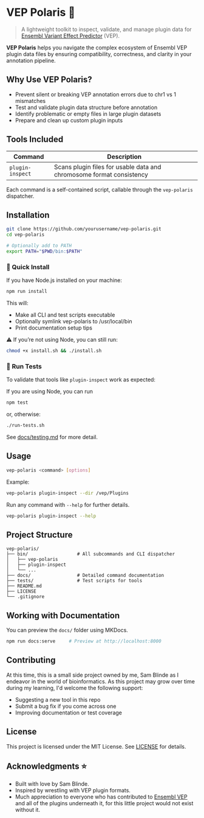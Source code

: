# VEP Polaris 🌟

> A lightweight toolkit to inspect, validate, and manage plugin data for [Ensembl Variant Effect Predictor](https://www.ensembl.org/vep) (VEP).

**VEP Polaris** helps you navigate the complex ecosystem of Ensembl VEP plugin data files by ensuring compatibility, correctness, and clarity in your annotation pipeline.

## Why Use VEP Polaris?

-   Prevent silent or breaking VEP annotation errors due to chr1 vs 1 mismatches
-   Test and validate plugin data structure before annotation
-   Identify problematic or empty files in large plugin datasets
-   Prepare and clean up custom plugin inputs

## Tools Included

| Command          | Description                                                          |
| ---------------- | -------------------------------------------------------------------- |
| `plugin-inspect` | Scans plugin files for usable data and chromosome format consistency |

Each command is a self-contained script, callable through the `vep-polaris` dispatcher.

## Installation

```bash
git clone https://github.com/yourusername/vep-polaris.git
cd vep-polaris

# Optionally add to PATH
export PATH="$PWD/bin:$PATH"
```

### 🔧 Quick Install

If you have Node.js installed on your machine:

```bash
npm run install
```

This will:

-   Make all CLI and test scripts executable
-   Optionally symlink vep-polaris to /usr/local/bin
-   Print documentation setup tips

⚠️ If you’re not using Node, you can still run:

```bash
chmod +x install.sh && ./install.sh
```

### 🧪 Run Tests

To validate that tools like `plugin-inspect` work as expected:

If you are using Node, you can run

```bash
npm test
```

or, otherwise:

```bash
./run-tests.sh
```

See [docs/testing.md](docs/testing.md) for more detail.

## Usage

```bash
vep-polaris <command> [options]
```

Example:

```bash
vep-polaris plugin-inspect --dir /vep/Plugins
```

Run any command with `--help` for further details.

```bash
vep-polaris plugin-inspect --help
```

## Project Structure

```
vep-polaris/
├── bin/                  # All subcommands and CLI dispatcher
│   ├── vep-polaris
│   ├── plugin-inspect
│   └── ...
├── docs/                 # Detailed command documentation
├── tests/                # Test scripts for tools
├── README.md
├── LICENSE
└── .gitignore
```

## Working with Documentation

You can preview the `docs/` folder using MKDocs.

```bash
npm run docs:serve     # Preview at http://localhost:8000
```

## Contributing

At this time, this is a small side project owned by me, Sam Blinde as I endeavor in the world of bioinformatics. As this project may grow over time during my learning, I'd welcome the following support:

-   Suggesting a new tool in this repo
-   Submit a bug fix if you come across one
-   Improving documentation or test coverage

## License

This project is licensed under the MIT License. See [LICENSE](LICENSE) for details.

## Acknowledgments ⭐

-   Built with love by Sam Blinde.
-   Inspired by wrestling with VEP plugin formats.
-   Much appreciation to everyone who has contributed to [Ensembl VEP](https://www.ensembl.org/vep) and all of the plugins underneath it, for this little project would not exist without it.
